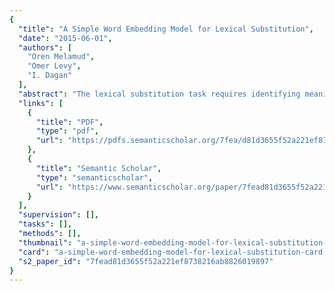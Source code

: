 ```yaml
---
{
  "title": "A Simple Word Embedding Model for Lexical Substitution",
  "date": "2015-06-01",
  "authors": [
    "Oren Melamud",
    "Omer Levy",
    "I. Dagan"
  ],
  "abstract": "The lexical substitution task requires identifying meaning-preserving substitutes for a target word instance in a given sentential context. Since its introduction in SemEval-2007, various models addressed this challenge, mostly in an unsupervised setting. In this work we propose a simple model for lexical substitution, which is based on the popular skip-gram word embedding model. The novelty of our approach is in leveraging explicitly the context embeddings generated within the skip-gram model, which were so far considered only as an internal component of the learning process. Our model is efficient, very simple to implement, and at the same time achieves state-ofthe-art results on lexical substitution tasks in an unsupervised setting.",
  "links": [
    {
      "title": "PDF",
      "type": "pdf",
      "url": "https://pdfs.semanticscholar.org/7fea/d81d3655f52a221ef8738216ab8826019897.pdf"
    },
    {
      "title": "Semantic Scholar",
      "type": "semanticscholar",
      "url": "https://www.semanticscholar.org/paper/7fead81d3655f52a221ef8738216ab8826019897"
    }
  ],
  "supervision": [],
  "tasks": [],
  "methods": [],
  "thumbnail": "a-simple-word-embedding-model-for-lexical-substitution-thumb.jpg",
  "card": "a-simple-word-embedding-model-for-lexical-substitution-card.jpg",
  "s2_paper_id": "7fead81d3655f52a221ef8738216ab8826019897"
}
---
```



